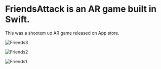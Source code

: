 # FriendsAttack is an AR game built in Swift.

This was a shootem up AR game released on App store.

![Friends3](https://github.com/JackDust24/FriendsAttack/assets/20626170/b70d72ba-ef31-4908-836a-6968a9fae101)

![Friends2](https://github.com/JackDust24/FriendsAttack/assets/20626170/5b5c8cbe-56a1-4f8c-bb0f-050506d1dba6)

![Friends1](https://github.com/JackDust24/FriendsAttack/assets/20626170/a7152552-1b30-4302-9729-5573ccb00746)
